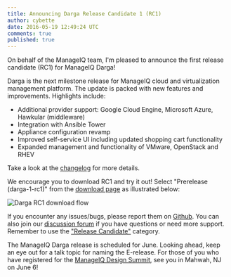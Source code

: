 ```yaml
---
title: Announcing Darga Release Candidate 1 (RC1)
author: cybette
date: 2016-05-19 12:49:24 UTC
comments: true
published: true
---
```


On behalf of the ManageIQ team, I'm pleased to announce the first release candidate (RC1) for ManageIQ Darga! 

Darga is the next milestone release for ManageIQ cloud and virtualization management platform. The update is packed with new features and improvements. Highlights include:

* Additional provider support: Google Cloud Engine, Microsoft Azure, Hawkular (middleware)
* Integration with Ansible Tower
* Appliance configuration revamp
* Improved self-service UI including updated shopping cart functionality
* Expanded management and functionality of VMware, OpenStack and RHEV

Take a look at the [changelog](https://github.com/ManageIQ/manageiq/blob/darga/CHANGELOG.md/) for more details.

We encourage you to download RC1 and try it out! Select "Prerelease (darga-1-rc1)" from the [download page](http://manageiq.org/download/) as illustrated below:

![Darga RC1 download flow](/images/blog/Darga_RC1_download.png)

If you encounter any issues/bugs, please report them on [Github](https://github.com/ManageIQ/manageiq/issues). You can also join our [discussion forum](http://talk.manageiq.org/) if you have questions or need more support. Remember to use the ["Release Candidate"](http://talk.manageiq.org/c/release-candidate) category.

The ManageIQ Darga release is scheduled for June. Looking ahead, keep an eye out for a talk topic for naming the E-release. For those of you who have registered for the [ManageIQ Design Summit](http://manageiq.org/summit/), see you in Mahwah, NJ on June 6!